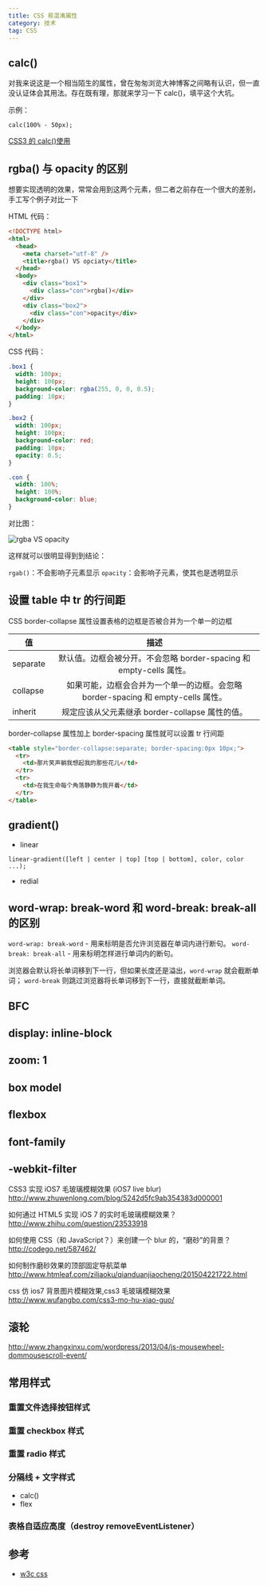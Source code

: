 ```yaml
---
title: CSS 易混淆属性
category: 技术
tag: CSS
---
```


## calc()

对我来说这是一个相当陌生的属性，曾在匆匆浏览大神博客之间略有认识，但一直没认证体会其用法。存在既有理，那就来学习一下 calc()，填平这个大坑。

示例：

`calc(100% - 50px);`

[CSS3 的 calc()使用](http://www.w3cplus.com/css3/how-to-use-css3-calc-function.html)

## rgba() 与 opacity 的区别

想要实现透明的效果，常常会用到这两个元素，但二者之前存在一个很大的差别，手工写个例子对比一下

HTML 代码：

```html
<!DOCTYPE html>
<html>
  <head>
    <meta charset="utf-8" />
    <title>rgba() VS opciaty</title>
  </head>
  <body>
    <div class="box1">
      <div class="con">rgba()</div>
    </div>
    <div class="box2">
      <div class="con">opacity</div>
    </div>
  </body>
</html>
```

CSS 代码：

```css
.box1 {
  width: 100px;
  height: 100px;
  background-color: rgba(255, 0, 0, 0.5);
  padding: 10px;
}

.box2 {
  width: 100px;
  height: 100px;
  background-color: red;
  padding: 10px;
  opacity: 0.5;
}

.con {
  width: 100%;
  height: 100%;
  background-color: blue;
}
```

对比图：

![rgba VS opacity](http://imgchr.com/images/rgbaVSopacity.png)

这样就可以很明显得到到结论：

`rgab()`：不会影响子元素显示
`opacity`：会影响子元素，使其也是透明显示

## 设置 table 中 tr 的行间距

CSS border-collapse 属性设置表格的边框是否被合并为一个单一的边框

| 值       |                                       描述                                        |
| -------- | :-------------------------------------------------------------------------------: |
| separate |        默认值。边框会被分开。不会忽略 border-spacing 和 empty-cells 属性。        |
| collapse | 如果可能，边框会合并为一个单一的边框。会忽略 border-spacing 和 empty-cells 属性。 |
| inherit  |                  规定应该从父元素继承 border-collapse 属性的值。                  |

border-collapse 属性加上 border-spacing 属性就可以设置 tr 行间距

```html
<table style="border-collapse:separate; border-spacing:0px 10px;">
  <tr>
    <td>那片笑声躺我想起我的那些花儿</td>
  </tr>
  <tr>
    <td>在我生命每个角落静静为我开着</td>
  </tr>
</table>
```

## gradient()

- linear

`linear-gradient([left | center | top] [top | bottom], color, color ...);`

- redial

## word-wrap: break-word 和 word-break: break-all 的区别

`word-wrap: break-word` - 用来标明是否允许浏览器在单词内进行断句。
`word-break: break-all` - 用来标明怎样进行单词内的断句。

浏览器会默认将长单词移到下一行，但如果长度还是溢出，`word-wrap` 就会截断单词；
`word-break` 则跳过浏览器将长单词移到下一行，直接就截断单词。

## BFC

## display: inline-block

## zoom: 1

## box model

## flexbox

## font-family

## -webkit-filter

CSS3 实现 iOS7 毛玻璃模糊效果 (iOS7 live blur)
http://www.zhuwenlong.com/blog/5242d5fc9ab354383d000001

如何通过 HTML5 实现 iOS 7 的实时毛玻璃模糊效果？
http://www.zhihu.com/question/23533918

如何使用 CSS（和 JavaScript？）来创建一个 blur 的，“磨砂”的背景？
http://codego.net/587462/

如何制作磨砂效果的顶部固定导航菜单
http://www.htmleaf.com/ziliaoku/qianduanjiaocheng/201504221722.html

css 仿 ios7 背景图片模糊效果,css3 毛玻璃模糊效果
http://www.wufangbo.com/css3-mo-hu-xiao-guo/

## 滚轮

http://www.zhangxinxu.com/wordpress/2013/04/js-mousewheel-dommousescroll-event/

## 常用样式

### 重置文件选择按钮样式

### 重置 checkbox 样式

### 重置 radio 样式

### 分隔线 + 文字样式

- calc()
- flex

### 表格自适应高度（destroy removeEventListener）

## 参考

- [w3c css](https://www.chinaw3c.org/2020-03-css-x.html)

